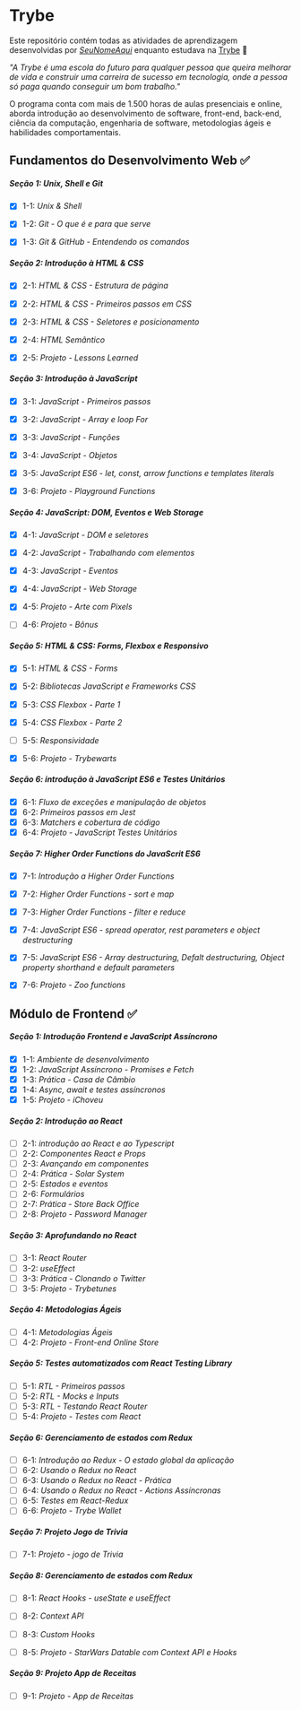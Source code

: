 # Trybe

Este repositório contém todas as atividades de aprendizagem desenvolvidas por _[SeuNomeAqui](LinkDoSeuLinkedinAqui)_ enquanto estudava na [Trybe](https://www.betrybe.com/) 🚀

_"A Trybe é uma escola do futuro para qualquer pessoa que queira melhorar de vida e construir uma carreira de sucesso em tecnologia, onde a pessoa só paga quando conseguir um bom trabalho."_

O programa conta com mais de 1.500 horas de aulas presenciais e online, aborda introdução ao desenvolvimento de software, front-end, back-end, ciência da computação, engenharia de software, metodologias ágeis e habilidades comportamentais.

## Fundamentos do Desenvolvimento Web ✅

##### Seção 1: Unix, Shell e Git

- [x] 1-1: _Unix & Shell_
- [x] 1-2: _Git - O que é e para que serve_
- [x] 1-3: _Git & GitHub - Entendendo os comandos_


##### Seção 2: Introdução à HTML & CSS

- [x] 2-1: _HTML & CSS - Estrutura de página_
- [x] 2-2: _HTML & CSS - Primeiros passos em CSS_
- [x] 2-3: _HTML & CSS - Seletores e posicionamento_
- [x] 2-4: _HTML Semântico_
- [x] 2-5: _Projeto - Lessons Learned_



##### Seção 3: Introdução à JavaScript

- [x] 3-1: _JavaScript - Primeiros passos_
- [x] 3-2: _JavaScript - Array e loop For_
- [x] 3-3: _JavaScript - Funções_
- [x] 3-4: _JavaScript - Objetos_
- [x] 3-5: _JavaScript ES6 - let, const, arrow functions e templates literals_
- [x] 3-6: _Projeto - Playground Functions_



##### Seção 4: JavaScript: DOM, Eventos e Web Storage

- [x] 4-1: _JavaScript - DOM e seletores_
- [x] 4-2: _JavaScript - Trabalhando com elementos_
- [x] 4-3: _JavaScript - Eventos_
- [x] 4-4: _JavaScript - Web Storage_
- [x] 4-5: _Projeto - Arte com Pixels_
- [ ] 4-6: _Projeto - Bônus_



##### Seção 5: HTML & CSS: Forms, Flexbox e Responsivo

- [x] 5-1: _HTML & CSS - Forms_
- [x] 5-2: _Bibliotecas JavaScript e Frameworks CSS_
- [x] 5-3: _CSS Flexbox - Parte 1_
- [x] 5-4: _CSS Flexbox - Parte 2_
- [ ] 5-5: _Responsividade_
- [x] 5-6: _Projeto - Trybewarts_


##### Seção 6: introdução à JavaScript ES6 e Testes Unitários

- [x] 6-1: _Fluxo de exceções e manipulação de objetos_
- [x] 6-2: _Primeiros passos em Jest_
- [x] 6-3: _Matchers e cobertura de código_
- [x] 6-4: _Projeto - JavaScript Testes Unitários_

##### Seção 7: Higher Order Functions do JavaScrit ES6

- [x] 7-1: _Introdução a Higher Order Functions_
- [x] 7-2: _Higher Order Functions - sort e map_
- [x] 7-3: _Higher Order Functions - filter e reduce_
- [x] 7-4: _JavaScript ES6 - spread operator, rest parameters e object destructuring_
- [x] 7-5: _JavaScript ES6 - Array destructuring, Defalt destructuring, Object property shorthand e default parameters_
- [x] 7-6: _Projeto - Zoo functions_



## Módulo de Frontend ✅

##### Seção 1: Introdução Frontend e JavaScript Assíncrono

- [x] 1-1: _Ambiente de desenvolvimento_
- [x] 1-2: _JavaScript Assíncrono - Promises e Fetch_
- [x] 1-3: _Prática - Casa de Câmbio_
- [x] 1-4: _Async, await e testes assíncronos_
- [x] 1-5: _Projeto - iChoveu_

##### Seção 2: Introdução ao React

- [ ] 2-1: _introdução ao React e ao Typescript_
- [ ] 2-2: _Componentes React e Props_
- [ ] 2-3: _Avançando em componentes_
- [ ] 2-4: _Prática - Solar System_
- [ ] 2-5: _Estados e eventos_
- [ ] 2-6: _Formulários_
- [ ] 2-7: _Prática - Store Back Office_
- [ ] 2-8: _Projeto - Password Manager_

##### Seção 3: Aprofundando no React

- [ ] 3-1: _React Router_
- [ ] 3-2: _useEffect_
- [ ] 3-3: _Prática - Clonando o Twitter_
- [ ] 3-5: _Projeto - Trybetunes_

##### Seção 4: Metodologias Ágeis

- [ ] 4-1: _Metodologias Ágeis_
- [ ] 4-2: _Projeto - Front-end Online Store_

##### Seção 5: Testes automatizados com React Testing Library

- [ ] 5-1: _RTL - Primeiros passos_
- [ ] 5-2: _RTL - Mocks e Inputs_
- [ ] 5-3: _RTL - Testando React Router_
- [ ] 5-4: _Projeto - Testes com React_

##### Seção 6: Gerenciamento de estados com Redux

- [ ] 6-1: _Introdução ao Redux - O estado global da aplicação_
- [ ] 6-2: _Usando o Redux no React_
- [ ] 6-3: _Usando o Redux no React - Prática_
- [ ] 6-4: _Usando o Redux no React - Actions Assíncronas_
- [ ] 6-5: _Testes em React-Redux_
- [ ] 6-6: _Projeto - Trybe Wallet_

##### Seção 7: Projeto Jogo de Trivia

- [ ] 7-1: _Projeto - jogo de Trivia_

##### Seção 8: Gerenciamento de estados com Redux

- [ ] 8-1: _React Hooks - useState e useEffect_
- [ ] 8-2: _Context API_
- [ ] 8-3: _Custom Hooks_
- [ ] 8-5: _Projeto - StarWars Datable com Context API e Hooks_


##### Seção 9: Projeto App de Receitas

- [ ] 9-1: _Projeto - App de Receitas_
